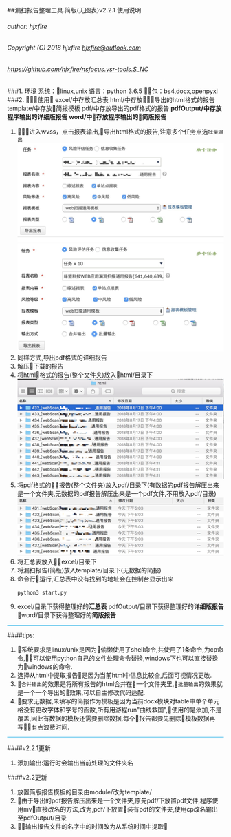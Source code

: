 ##漏扫报告整理工具.简版(无图表)v2.2.1 使用说明
###### author: hjxfire
###### Copyright (C) 2018 hjxfire <hjxfire@outlook.com>
###### https://github.com/hjxfire/nsfocus.vsr-tools.S_NC
###1. 环境
系统：linux,unix
语言：python 3.6.5
包：bs4,docx,openpyxl
###2. 使用
excel/中存放汇总表
html/中存放导出的html格式的报告
template/中存放简报模板
pdf/中存放导出的pdf格式的报告
**pdfOutput/中存放程序输出的详细版报告**
**word/中存放程序输出的简版报告**

1. 进入wvss，点击报表输出,导出html格式的报告,注意多个任务点选`批量输出`
   ![acatar](pic/1.jpeg)
   ![acatar](pic/2.jpeg)
2. 同样方式,导出pdf格式的详细报告
3. 解压下载的报告
4. 将html格式的报告(整个文件夹)放入html/目录下
   ![acatar](pic/3.png)
5. 将pdf格式的报告(整个文件夹)放入pdf/目录下(有数据的pdf报告解压出来是一个文件夹,无数据的pdf报告解压出来是一个pdf文件,不用放入pdf/目录)
   ![acatar](pic/4.png)
6. 将汇总表放入excel/目录下
7. 将漏扫报告(简版)放入template/目录下(无数据的简报)
8. 命令行运行,汇总表中没有找到的地址会在控制台显示出来
   ```
   python3 start.py
   ```
9. excel/目录下获得整理好的**汇总表** 
    pdfOutput/目录下获得整理好的**详细版报告**
   word/目录下获得整理好的**简版报告**
<hr style="background-color: rgb(25, 172, 230);height: 1px;">

####tips:
1. 系统要求是linux/unix是因为偷懒使用了shell命令,共使用了1条命令,为cp命令,可以使用python自己的文件处理命令替换,windows下也可以直接替换为windows的命令.
2. 选择从html中提取报告是因为当前html中信息比较全,后面可视情况更改.
3. `合并输出`的效果是将所有报告的html合并在一个文件夹里,`批量输出`的效果就是一个一个导出的效果,可以自主修改代码适配.
4. 要求无数据,未填写的简报作为模板是因为当前docx模块对table中单个单元格没有更改字体和字号的函数,所有用游程run"曲线救国",使用的是添加,不是覆盖,因此有数据的模板还需要删除数据,每个报告都要先删除模板数据再写有点浪费时间.

<hr style="background-color: rgb(25, 172, 230);height: 1px;">

####v2.2.1更新
1. 添加输出:运行时会输出当前处理的文件夹名

####v2.2更新
1. 放置简版报告模板的目录由module/改为template/
2. 由于导出的pdf报告解压出来是一个文件夹,原先pdf/下放置pdf文件,程序使用mv直接改名的方法,改为,pdf/下放置装有pdf的文件夹,使用cp改名输出至pdfOutput/目录
3. 输出报告文件的名字中的时间改为从系统时间中提取